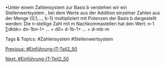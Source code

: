 •Unter einem Zahlensystem zur Basis b verstehen wir ein Stellenwertsystem , bei dem Werte aus der Addition 
einzelner Zahlen aus der Menge {0,1,…, b-1} multipliziert mit Potenzen der Basis b dargestellt werden: Die 
n-stellige Zahl mit m Nachkommastellen hat den Wert:
n-1
∑dkbk= dn-1bn-1+ … + d0+ d-1b-1+ … + d-mb-m

   Tags & Topics:
   #Zahlensystem
   #Stellenwertsystem

[Previous: #Einführung-IT-Teil2_50](Einführung-IT-Teil2_50.md)

[Next: #Einführung-IT-Teil2_50](Einführung-IT-Teil2_50.md)